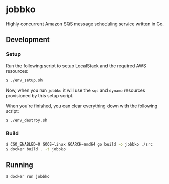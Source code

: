 # jobbko
Highly concurrent Amazon SQS message scheduling service written in Go.

## Development

### Setup

Run the following script to setup LocalStack and the required AWS resources:
```sh
$ ./env_setup.sh
```

Now, when you run `jobbko` it will use the `sqs` and `dynamo` resources provisioned by this setup script.

When you're finished, you can clear everything down with the following script:
```sh
$ ./env_destroy.sh
```

### Build

```sh
$ CGO_ENABLED=0 GOOS=linux GOARCH=amd64 go build -o jobbko ./src
$ docker build . -t jobbko
```

## Running

```sh
$ docker run jobbko
```
